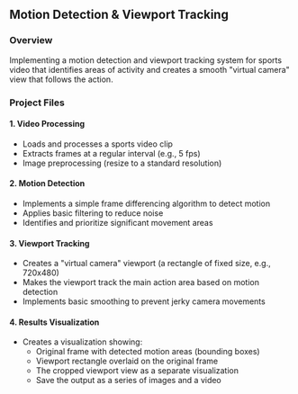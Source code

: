 ## Motion Detection & Viewport Tracking

### Overview
Implementing a motion detection and viewport tracking system for sports video that identifies areas of activity and creates a smooth "virtual camera" view that follows the action.


### Project Files

#### 1. Video Processing
* Loads and processes a sports video clip
* Extracts frames at a regular interval (e.g., 5 fps)
* Image preprocessing (resize to a standard resolution)

#### 2. Motion Detection
* Implements a simple frame differencing algorithm to detect motion
* Applies basic filtering to reduce noise
* Identifies and prioritize significant movement areas

#### 3. Viewport Tracking
* Creates a "virtual camera" viewport (a rectangle of fixed size, e.g., 720x480)
* Makes the viewport track the main action area based on motion detection
* Implements basic smoothing to prevent jerky camera movements

#### 4. Results Visualization
* Creates a visualization showing:
   * Original frame with detected motion areas (bounding boxes)
   * Viewport rectangle overlaid on the original frame
   * The cropped viewport view as a separate visualization
   * Save the output as a series of images and a video
